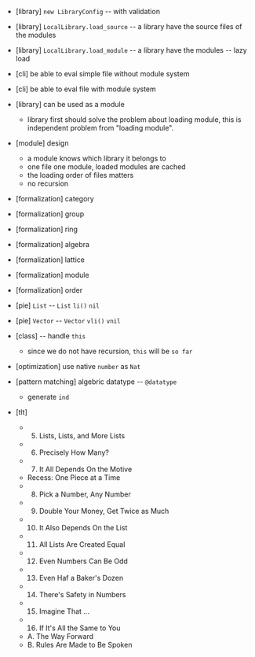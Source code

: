 - [library] `new LibraryConfig` -- with validation

- [library] `LocalLibrary.load_source` -- a library have the source files of the modules
- [library] `LocalLibrary.load_module` -- a library have the modules -- lazy load

- [cli] be able to eval simple file without module system
- [cli] be able to eval file with module system

- [library] can be used as a module
  - library first should solve the problem about loading module,
    this is independent problem from "loading module".

- [module] design
  - a module knows which library it belongs to
  - one file one module, loaded modules are cached
  - the loading order of files matters
  - no recursion

- [formalization] category
- [formalization] group
- [formalization] ring
- [formalization] algebra
- [formalization] lattice
- [formalization] module
- [formalization] order

- [pie] `List` -- `List` `li()` `nil`
- [pie] `Vector` --  `Vector` `vli()` `vnil`

- [class] -- handle `this`
  - since we do not have recursion, `this` will be `so far`

- [optimization] use native `number` as `Nat`

- [pattern matching] algebric datatype -- `@datatype`
  - generate `ind`

- [tlt]
  - 5. Lists, Lists, and More Lists
  - 6. Precisely How Many?
  - 7. It All Depends On the Motive
  - Recess: One Piece at a Time
  - 8. Pick a Number, Any Number
  - 9. Double Your Money, Get Twice as Much
  - 10. It Also Depends On the List
  - 11. All Lists Are Created Equal
  - 12. Even Numbers Can Be Odd
  - 13. Even Haf a Baker's Dozen
  - 14. There's Safety in Numbers
  - 15. Imagine That ...
  - 16. If It's All the Same to You
  - A. The Way Forward
  - B. Rules Are Made to Be Spoken
